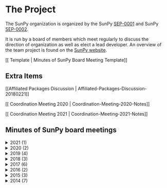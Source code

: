 # The Project

The SunPy organization is organized by the SunPy [SEP-0001](https://github.com/sunpy/sunpy-SEP/blob/master/SEP-0001.md) and SunPy [SEP-0002](https://github.com/sunpy/sunpy-SEP/blob/master/SEP-0002.md).

It is run by a board of members which meet regularly to discuss the direction of organization as well as elect a lead developer.
An overview of the team project is found on the [SunPy website](https://sunpy.org/project/).

[[ Template | Minutes of SunPy Board Meeting Template]]

## Extra Items

[[Affiliated Packages Discussion | Affiliated-Packages-Discussion-20180221]]

[[ Coordination Meeting 2020 | Coordination-Meeting-2020-Notes]]

[[ Coordination Meeting 2021 | Coordination-Meeting-2021-Notes]]

## Minutes of SunPy board meetings

<details>
<summary>2021 (1)</summary>

[[Board Meeting 2021-11-19 | Minutes of SunPy Board Meeting 29121119]]

</details>

<details>
<summary>2020 (2)</summary>

[[Board Meeting 2020-06-03 | Minutes of SunPy Board Meeting 20200603]]

[[Board Meeting 2020-09-09 | Minutes of SunPy Board Meeting 20200909]]

</details>

<details>
<summary>2019 (4)</summary>

[[Board Meeting 2019-11-18 | Minutes of SunPy Board Meeting 20191118]]

[[Board Meeting 2019-09-20 | Minutes of SunPy Board Meeting 20190920]]

[[Board Meeting 2019-08-02 | Minutes of SunPy Board Meeting 20190802]]

</details>
<details>
<summary>2018 (3)</summary>

[[Board Meeting 2018-09-05 | Minutes of SunPy Board Meeting 20180905]]

[[Board Meeting 2018-06-19 | Minutes of SunPy Board Meeting 20180610]]

[[Board Meeting 2018-02-21 | Minutes of SunPy Board Meeting 20180221]]

</details>

<details>
<summary>2017 (6)</summary>

[[Board Meeting 2017-09-22 | Minutes of SunPy Board Meeting 20170922]]

[[Board Meeting 2017-08-16 | Minutes of SunPy Board Meeting 20170816]]

[[Board Meeting 2017-08-02 | Minutes of SunPy Board Meeting 20170802]]

[[Board Meeting 2017-04-21 | Minutes of SunPy Board Meeting 20170421]]

[[Board Meeting 2017-03-13 | Minutes-of-SunPy-Board-Meeting-20170313]]

[[Board Meeting 2017-02-17 | Minutes-of-SunPy-Board-Meeting-20170214]]

</details>

<details>
<summary>2016 (2)</summary>

[[Board Meeting 2016-10-26 | Minutes-of-SunPy-Board-Meeting-20161026]]

[[Board Meeting 2016-05-07 | Minutes-of-SunPy-Board-Meeting-20160507]]

</details>

<details>
<summary>2015 (3)</summary>

[[Board Meeting 2015-12-07 | Minutes-of-SunPy-Board-Meeting-20151207]]

[[Board Meeting 2015-09-21 | Minutes-of-SunPy-Board-Meeting-20150921]]

[[Board Meeting 2015-04-13 | Minutes-of-SunPy-Board-Meeting-20150413]]

</details>

<details>
<summary>2014 (7)</summary>

[[Board Meeting 2014-10-17 | Minutes-of-SunPy-Board-Meeting-20141017]]

[[Board Meeting 2014-09-19 | Minutes-of-SunPy-Board-Meeting-20140919]]

[[Board Meeting 2014-07-25 | Minutes-of-SunPy-Board-Meeting-20140625]]

[[Board Meeting 2014-06-09 | Minutes-of-SunPy-Board-Meeting-20140609]]

[[Board Meeting 2014-05-05 | Minutes-of-SunPy-Board-Meeting-20140505]]

[[Board Meeting 2014-04-16 | Minutes-of-SunPy-Board-Meeting-20140416]]

[[Board Meeting 2014-04-07 | Minutes-of-SunPy-Board-Meeting-20140407]]

</details>
